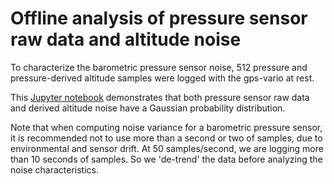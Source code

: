 # Offline analysis of pressure sensor raw data and altitude noise

To characterize the barometric pressure sensor noise, 512 pressure and pressure-derived altitude samples were logged with the gps-vario at rest. 

This [Jupyter notebook](pressure_sensor_noise_test.ipynb) demonstrates that both pressure sensor raw data and derived altitude noise have a Gaussian probability distribution. 

Note that when computing noise variance for a barometric pressure sensor, it is recommended not to use more than a second or two of samples, due to environmental and sensor drift. At 50 samples/second, we are logging more than 10 seconds of samples. So we 'de-trend' the data before analyzing the noise characteristics.
